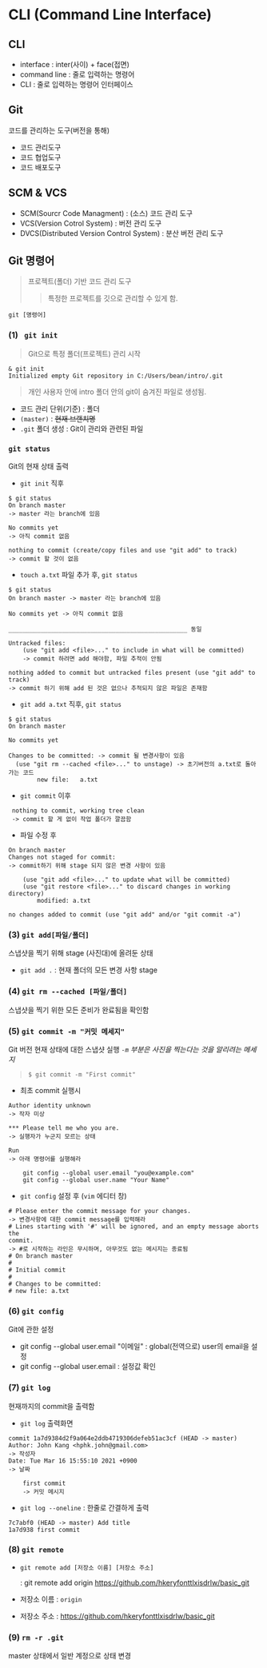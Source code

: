 # CLI (Command Line Interface)

## CLI

- interface : inter(사이) + face(접면)
- command line : 줄로 입력하는 명령어
- CLI : 줄로 입력하는 명령어 인터페이스

## Git

코드를 관리하는 도구(버전을 통해)

- 코드 관리도구
- 코드 협업도구
- 코드 배포도구



## SCM & VCS

- SCM(Sourcr Code Managment) : (소스) 코드 관리 도구
- VCS(Version Cotrol System) :  버전 관리 도구
- DVCS(Distributed Version Control System) : 분산 버전 관리 도구



## Git 명령어

> 프로젝트(폴더) 기반 코드 관리 도구
>
> > 특정한 프로젝트를 깃으로 관리할 수 있게 함.

`git [명령어]`



### (1) ` git init`

> Git으로 특정 폴더(프로젝트) 관리 시작

```
& git init
Initialized empty Git repository in C:/Users/bean/intro/.git
```

> 개인 사용자 안에  intro 폴더 안의 git이 숨겨진 파일로 생성됨.

- 코드 관리 단위(기준) : 폴더
- `(master)` : ~~현재 브랜치명~~
- `.git` 폴더 생성 : Git이 관리와 관련된 파일



### `git status`

Git의 현재 상태 출력

- `git init` 직후

``` 
$ git status
On branch master
-> master 라는 branch에 있음

No commits yet
-> 아직 commit 없음

nothing to commit (create/copy files and use "git add" to track)
-> commit 할 것이 없음
```

- `touch a.txt` 파일 추가 후,  `git status`

```
$ git status
On branch master -> master 라는 branch에 있음

No commits yet -> 아직 commit 없음

__________________________________________________ 동일

Untracked files:
	(use "git add <file>..." to include in what will be committed) 
	-> commit 하려면 add 해야함, 파일 추적이 안됨
	
nothing added to commit but untracked files present (use "git add" to track)
-> commit 하기 위해 add 된 것은 없으나 추적되지 않은 파일은 존재함
```



- `git add a.txt` 직후, `git status`

```
$ git status
On branch master

No commits yet

Changes to be committed: -> commit 될 변경사항이 있음
  (use "git rm --cached <file>..." to unstage) -> 초기버전의 a.txt로 돌아가는 코드
        new file:   a.txt
```

- `git commit` 이후

```
 nothing to commit, working tree clean
 -> commit 할 게 없이 작업 폴더가 깔끔함
```

- 파일 수정 후

```
On branch master
Changes not staged for commit:
-> commit하기 위해 stage 되지 않은 변경 사항이 있음

	(use "git add <file>..." to update what will be committed)
	(use "git restore <file>..." to discard changes in working directory)
		modified: a.txt

no changes added to commit (use "git add" and/or "git commit -a")
```



### (3) `git add[파일/폴더]`

스냅샷을 찍기 위해 stage (사진대)에 올려둔 상태

- `git add .` : 현재 폴더의 모든 변경 사항 stage

### (4) `git rm --cached [파일/폴더]`

스냅샷을 찍기 위한 모든 준비가 완료됨을 확인함

### (5) `git commit -m "커밋 메세지"`

Git 버전 현재 상태에 대한 스냅샷 실행 *`-m` 부분은 사진을 찍는다는 것을 알리려는 메세지*

> `$ git commit -m "First commit"`



- 최초 commit 실행시

```
Author identity unknown
-> 작자 미상

*** Please tell me who you are.
-> 실행자가 누군지 모르는 상태

Run
-> 아래 명령어를 실행해라

	git config --global user.email "you@example.com"
	git config --global user.name "Your Name"
```



- `git config` 설정 후 (`vim` 에디터 창)

```
# Please enter the commit message for your changes.
-> 변경사항에 대한 commit message를 입력해라
# Lines starting with '#' will be ignored, and an empty message aborts the
commit.
-> #로 시작하는 라인은 무시하며, 아무것도 없는 메시지는 종료됨
# On branch master
#
# Initial commit
#
# Changes to be committed:
# new file: a.txt
```



### (6) `git config`

Git에 관한 설정

- git config --global user.email "이메일" : global(전역으로) user의 email을 설정
- git config --global user.email : 설정값 확인



### (7) `git log`

현재까지의 commit을 출력함

- `git log` 출력화면

```
commit 1a7d9384d2f9a064e2ddb4719306defeb51ac3cf (HEAD -> master)
Author: John Kang <hphk.john@gmail.com>
-> 작성자
Date: Tue Mar 16 15:55:10 2021 +0900
-> 날짜

	first commit
	-> 커밋 메시지
```



- `git log --oneline` : 한줄로 간결하게 출력

```
7c7abf0 (HEAD -> master) Add title
1a7d938 first commit
```



### (8) `git remote`

- `git remote add [저장소 이름] [저장소 주소]`

  : git remote add origin https://github.com/hkeryfonttlxisdrlw/basic_git 

-  저장소 이름 : `origin`
-  저장소 주소 : https://github.com/hkeryfonttlxisdrlw/basic_git



### (9) `rm -r .git`

master 상태에서 일반 계정으로 상태 변경